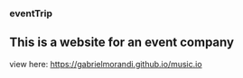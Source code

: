 ### eventTrip
## This is a website for an event company

view here: https://gabrielmorandi.github.io/music.io
